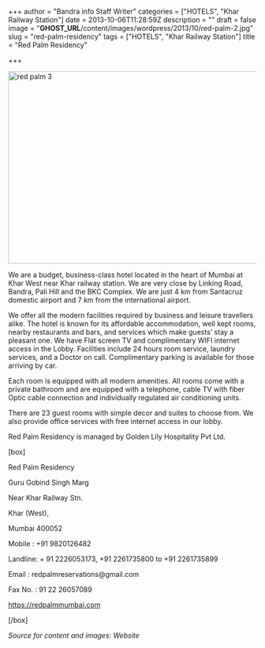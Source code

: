 +++
author = "Bandra info Staff Writer"
categories = ["HOTELS", "Khar Railway Station"]
date = 2013-10-06T11:28:59Z
description = ""
draft = false
image = "__GHOST_URL__/content/images/wordpress/2013/10/red-palm-2.jpg"
slug = "red-palm-residency"
tags = ["HOTELS", "Khar Railway Station"]
title = "Red Palm Residency"

+++


<p><a href="https://i0.wp.com/bandra.info/wp-content/uploads/2013/10/red-palm-3.jpg?ssl=1"><img loading="lazy" class="size-full wp-image-4317 aligncenter" alt="red palm 3" src="https://i0.wp.com/bandra.info/wp-content/uploads/2013/10/red-palm-3.jpg?resize=600%2C390&#038;ssl=1" width="600" height="390" srcset="https://i0.wp.com/bandra.info/wp-content/uploads/2013/10/red-palm-3.jpg?w=600&amp;ssl=1 600w, https://i0.wp.com/bandra.info/wp-content/uploads/2013/10/red-palm-3.jpg?resize=300%2C195&amp;ssl=1 300w" sizes="(max-width: 600px) 100vw, 600px" data-recalc-dims="1" /></a></p>
<p>We are a budget, business-class hotel located in the heart of Mumbai at Khar West near Khar railway station. We are very close by Linking Road, Bandra, Pali Hill and the BKC Complex. We are just 4 km from Santacruz domestic airport and 7 km from the international airport.</p>
<p>We offer all the modern facilities required by business and leisure travellers alike. The hotel is known for its affordable accommodation, well kept rooms, nearby restaurants and bars, and services which make guests&#8217; stay a pleasant one. We have Flat screen TV and complimentary WIFI internet access in the Lobby. Facilities include 24 hours room service, laundry services, and a Doctor on call. Complimentary parking is available for those arriving by car.</p>
<p>Each room is equipped with all modern amenities. All rooms come with a private bathroom and are equipped with a telephone, cable TV with fiber Optic cable connection and individually regulated air conditioning units.</p>
<p>There are 23 guest rooms with simple decor and suites to choose from. We also provide office services with free internet access in our lobby.</p>
<p>Red Palm Residency is managed by Golden Lily Hospitality Pvt Ltd.</p>
<p>[box]</p>
<p>Red Palm Residency</p>
<p>Guru Gobind Singh Marg</p>
<p>Near Khar Railway Stn.</p>
<p>Khar (West),</p>
<p>Mumbai 400052</p>
<p>Mobile : +91 9820126482</p>
<p>Landline: + 91 2226053173, +91 2261735800 to +91 2261735899</p>
<p>Email : redpalmreservations@gmail.com</p>
<p>Fax No. : 91 22 26057089</p>
<p><a href="https://redpalmmumbai.com/">https://redpalmmumbai.com</a></p>
<p>[/box]</p>
<p><em>Source for content and images: Website</em></p>



